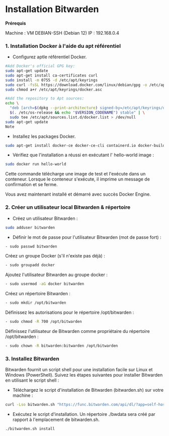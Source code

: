 # Installation Bitwarden

**Prérequis**

Machine : VM DEBIAN-SSH (Debian 12)
IP : 192.168.0.4

### 1. Installation Docker à l'aide du apt référentiel

- Configurez aptle référentiel Docker.
```bash
#Add Docker's official GPG key:
sudo apt-get update
sudo apt-get install ca-certificates curl
sudo install -m 0755 -d /etc/apt/keyrings
sudo curl -fsSL https://download.docker.com/linux/debian/gpg -o /etc/apt/keyrings/docker.asc
sudo chmod a+r /etc/apt/keyrings/docker.asc

#Add the repository to Apt sources:
echo \
  "deb [arch=$(dpkg --print-architecture) signed-by=/etc/apt/keyrings/docker.asc] https://download.docker.com/linux/debian \
  $(. /etc/os-release && echo "$VERSION_CODENAME") stable" | \
  sudo tee /etc/apt/sources.list.d/docker.list > /dev/null
sudo apt-get update
Note
```
- Installez les packages Docker.
```bash
sudo apt-get install docker-ce docker-ce-cli containerd.io docker-buildx-plugin docker-compose-plugin
```

- Vérifiez que l'installation a réussi en exécutant l' hello-world image :
```bash
sudo docker run hello-world
```
Cette commande télécharge une image de test et l'exécute dans un conteneur. Lorsque le conteneur s'exécute, il imprime un message de confirmation et se ferme.

Vous avez maintenant installé et démarré avec succès Docker Engine.

### 2. Créer un utilisateur local Bitwarden & répertoire

- Créez un utilisateur Bitwarden :

```bash
sudo adduser bitwarden
```
- Définir le mot de passe pour l'utilisateur Bitwarden (mot de passe fort) :

```bash
- sudo passwd bitwarden
```
Créez un groupe Docker (s'il n'existe pas déjà) :

```bash
- sudo groupadd docker
```
Ajoutez l'utilisateur Bitwarden au groupe docker :

```bash
- sudo usermod -aG docker bitwarden
```
Créez un répertoire Bitwarden :

```bash
- sudo mkdir /opt/bitwarden
```
Définissez les autorisations pour le répertoire /opt/bitwarden :

```bash
- sudo chmod -R 700 /opt/bitwarden
```
Définissez l'utilisateur de Bitwarden comme propriétaire du répertoire /opt/bitwarden :

```bash
- sudo chown -R bitwarden:bitwarden /opt/bitwarden
```

### 3. Installez Bitwarden


Bitwarden fournit un script shell pour une installation facile sur Linux et Windows (PowerShell). Suivez les étapes suivantes pour installer Bitwarden en utilisant le script shell :

- Téléchargez le script d'installation de Bitwarden (bitwarden.sh) sur votre machine :

```bash
curl -Lso bitwarden.sh "https://func.bitwarden.com/api/dl/?app=self-host&platform=linux" && chmod 700 bitwarden.sh
```
- Exécutez le script d'installation. Un répertoire ./bwdata sera créé par rapport à l'emplacement de bitwarden.sh.

```bash
./bitwarden.sh install
```
